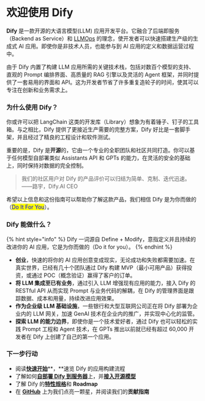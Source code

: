 # 欢迎使用 Dify

**Dify** 是一款开源的大语言模型(LLM) 应用开发平台。它融合了后端即服务（Backend as Service）和 [LLMOps](learn-more/extended-reading/what-is-llmops.md) 的理念，使开发者可以快速搭建生产级的生成式 AI 应用。即使你是非技术人员，也能参与到 AI 应用的定义和数据运营过程中。

由于 Dify 内置了构建 LLM 应用所需的关键技术栈，包括对数百个模型的支持、直观的 Prompt 编排界面、高质量的 RAG 引擎以及灵活的 Agent 框架，并同时提供了一套易用的界面和 API。这为开发者节省了许多重复造轮子的时间，使其可以专注在创新和业务需求上。

### 为什么使用 Dify？

你或许可以把 LangChain 这类的开发库（Library）想象为有着锤子、钉子的工具箱。与之相比，Dify 提供了更接近生产需要的完整方案，Dify 好比是一套脚手架，并且经过了精良的工程设计和软件测试。

重要的是，Dify 是**开源**的，它由一个专业的全职团队和社区共同打造。你可以基于任何模型自部署类似 Assistants API 和 GPTs 的能力，在灵活的安全的基础上，同时保持对数据的完全控制。

> 我们的社区用户对 Dify 的产品评价可以归结为简单、克制、迭代迅速。\
> ——路宇，Dify.AI CEO

希望以上信息和这份指南可以帮助你了解这款产品，我们相信 Dify 是为你而做的（<mark style="color:blue;">Do It For You</mark>）。

### Dify 能做什么？

{% hint style="info" %}
Dify 一词源自 Define + Modify，意指定义并且持续的改进你的 AI 应用，它是为你而做的（Do it for you）。
{% endhint %}

* **创业**，快速的将你的 AI 应用创意变成现实，无论成功和失败都需要加速。在真实世界，已经有几十个团队通过 Dify 构建 MVP（最小可用产品）获得投资，或通过 POC（概念验证）赢得了客户的订单。
* **将 LLM 集成至已有业务**，通过引入 LLM 增强现有应用的能力，接入 Dify 的 RESTful API 从而实现 Prompt 与业务代码的解耦，在 Dify 的管理界面是跟踪数据、成本和用量，持续改进应用效果。
* **作为企业级 LLM 基础设施**，一些银行和大型互联网公司正在将 Dify 部署为企业内的 LLM 网关，加速 GenAI 技术在企业内的推广，并实现中心化的监管。
* **探索 LLM 的能力边界**，即使你是一个技术爱好者，通过 Dify 也可以轻松的实践 Prompt 工程和 Agent 技术，在 GPTs 推出以前就已经有超过 60,000 开发者在 Dify 上创建了自己的第一个应用。

### 下一步行动

* 阅读[**快速开始**](guides/application-design/creating-an-application.md)**，**速览 Dify 的应用构建流程
* 了解如何[**自部署 Dify 到服务器**](getting-started/install-self-hosted/)上，并[**接入开源模型**](guides/model-configuration/)
* 了解 Dify 的[**特性规格**](getting-started/readme/features-and-specifications.md)和 **Roadmap**
* 在 [**GitHub**](https://github.com/langgenius/dify) 上为我们点亮一颗星，并阅读我们的**贡献指南**

